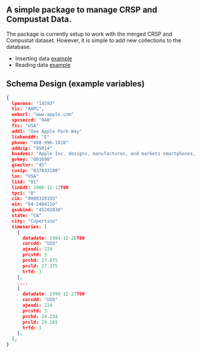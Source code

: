 ## A simple package to manage CRSP and Compustat Data.

The package is currently setup to work with the merged CRSP and Compustat dataset. However, it is simple to add new
collections to the database.

* Inserting data [example](https://github.com/Alexd14/equity-db/blob/main/equity_db/examples/read_example.ipynb)
* Reading data [example](https://github.com/Alexd14/equity-db/blob/main/equity_db/examples/inserting_example.ipynb)

## Schema Design (example variables)

```json
{
  lpermno: "14593"
  tic: "AAPL",
  weburl: "www.apple.com"
  spcseccd: "940"
  fic: "USA"
  add1: "One Apple Park Way"
  linkenddt: "E"
  phone: "408-996-1010"
  addzip: "95014"
  busdesc: "Apple Inc. designs, manufactures, and markets smartphones, personal..."
  gvkey: "001690"
  gsector: "45"
  cusip: "037833100"
  loc: "USA"
  liid: "01"
  linkdt: 1980-12-12T00
  tpci: "0"
  cik: "0000320193"
  ein: "94-2404110"
  gsubind: "45202030"
  state: "CA"
  city: "Cupertino"
  timeseries: [
    {
      datadate: 1984-12-26T00
      curcdd: "USD"
      ajexdi: 224
      prcstd: 3
      prchd: 27.875
      prcld: 27.375
      trfd: 1
    },
    ....
    {
      datadate: 1990-12-27T00
      curcdd: "USD"
      ajexdi: 224
      prcstd: 3
      prchd: 29.234
      prcld: 29.101
      trfd: 1
    },
  ],
}
```

